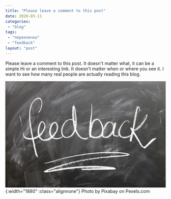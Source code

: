 ```yaml
---
title: "Please leave a comment to this post"
date: 2020-03-11
categories: 
 - "blog"
tags: 
 - "перекличка"
 - "feedback"
layout: "post"
---
```


Please leave a comment to this post. It doesn't matter what, it can be a simple Hi or an interesting link. It doesn't matter when or where you see it. I want to see how many real people are actually reading this blog.

![close up of text](/assets/img/2018/09/pexels-photo-247708.jpeg){:width="1880" :class="alignnone"} Photo by Pixabay on Pexels.com
